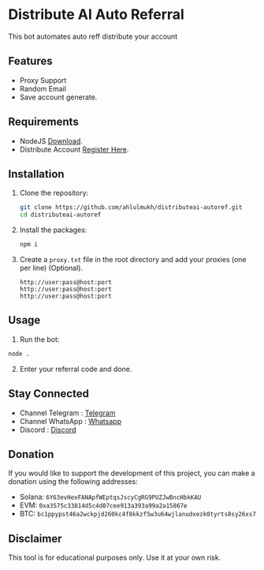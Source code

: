 # Distribute AI Auto Referral

This bot automates auto reff distribute your account

## Features

- Proxy Support
- Random Email
- Save account generate.

## Requirements

- NodeJS [Download](https://nodejs.org/en/download).
- Distribute Account [Register Here](r.distribute.ai/ahlulmukh).

## Installation

1. Clone the repository:

   ```sh
   git clone https://github.com/ahlulmukh/distributeai-autoref.git
   cd distributeai-autoref
   ```

2. Install the packages:

   ```sh
   npm i
   ```

3. Create a `proxy.txt` file in the root directory and add your proxies (one per line) (Optional).

   ```
   http://user:pass@host:port
   http://user:pass@host:port
   http://user:pass@host:port
   ```

## Usage

1. Run the bot:

```sh
node .
```

2. Enter your referral code and done.

## Stay Connected

- Channel Telegram : [Telegram](https://t.me/elpuqus)
- Channel WhatsApp : [Whatsapp](https://whatsapp.com/channel/0029VavBRhGBqbrEF9vxal1R)
- Discord : [Discord](https://discord.com/invite/uKM4UCAccY)

## Donation

If you would like to support the development of this project, you can make a donation using the following addresses:

- Solana: `6Y63evHexFANApfWEptqsJscyCgRG9PUZJwBncHbkKAU`
- EVM: `0xa3575c33814d5c4d07cee913a393a99a2a15867e`
- BTC: `bc1ppypst46a2wckpjd260kc4f8kkzf5w3u64wjlanudxezk0tyrts8sy26xs7`

## Disclaimer

This tool is for educational purposes only. Use it at your own risk.
